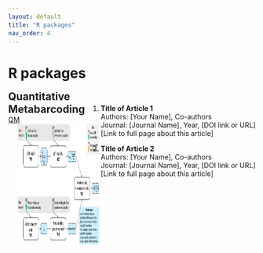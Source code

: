 ```yaml
---
layout: default
title: "R packages"
nav_order: 4
---
```


# R packages

<div style="display: flex; justify-content: space-between; align-items: flex-start;">

<div style="flex: 1;">
<b style="font-size: 1.5em; line-height: 1.2;">Quantitative Metabarcoding</b><br>

<link rel="stylesheet" href="{{ '/assets/css/contact-button.css' | relative_url }}">

<div class="contact-buttons">
  <a href="https://html-preview.github.io/?url=https://github.com/gledguri/QM/blob/main/html/Showcase.html" class="email-button">QM</a>
</div>

<a href="https://html-preview.github.io/?url=https://github.com/gledguri/QM/blob/main/html/Showcase.html" target="_blank" style="flex-shrink: 0;">
<img src="assets/images/QM_model_layout.jpg" alt="QM overview" style="width: 500px; height: 246px; margin-left: 20px;">
</a>

</div>

<br>

<div style="display: flex; justify-content: space-between; align-items: flex-start;">

1. **Title of Article 1**  
   Authors: [Your Name], Co-authors  
   Journal: [Journal Name], Year, [DOI link or URL]  
   [Link to full page about this article]

2. **Title of Article 2**  
   Authors: [Your Name], Co-authors  
   Journal: [Journal Name], Year, [DOI link or URL]  
   [Link to full page about this article]